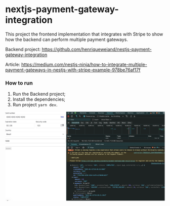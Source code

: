 # nextjs-payment-gateway-integration

This project the frontend implementation that integrates with Stripe to show how the backend can perform multiple payment gateways.

Backend project: https://github.com/henriqueweiand/nestjs-payment-gateway-integration

Article: https://medium.com/nestjs-ninja/how-to-integrate-multiple-payment-gateways-in-nestjs-with-stripe-example-978be76af17f

### How to run

1. Run the Backend project;
2. Install the dependencies;
3. Run project `yarn dev`.

![Preview](https://raw.githubusercontent.com/henriqueweiand/nextjs-payment-gateway-integration/master/assets/preview.png)